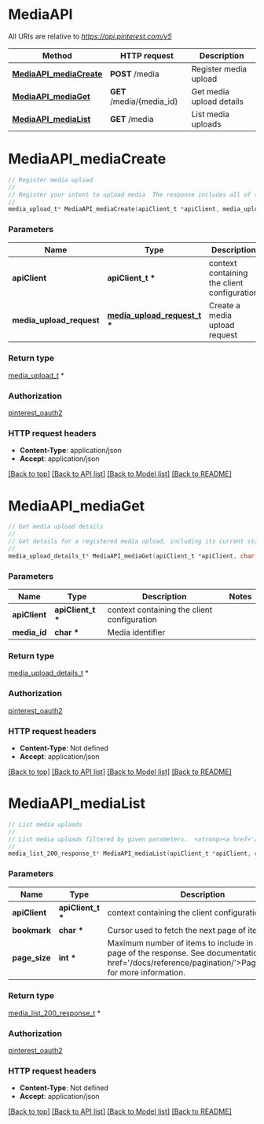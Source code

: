 # MediaAPI

All URIs are relative to *https://api.pinterest.com/v5*

Method | HTTP request | Description
------------- | ------------- | -------------
[**MediaAPI_mediaCreate**](MediaAPI.md#MediaAPI_mediaCreate) | **POST** /media | Register media upload
[**MediaAPI_mediaGet**](MediaAPI.md#MediaAPI_mediaGet) | **GET** /media/{media_id} | Get media upload details
[**MediaAPI_mediaList**](MediaAPI.md#MediaAPI_mediaList) | **GET** /media | List media uploads


# **MediaAPI_mediaCreate**
```c
// Register media upload
//
// Register your intent to upload media  The response includes all of the information needed to upload the media to Pinterest.  To upload the media, make an HTTP POST request (using <tt>curl</tt>, for example) to <tt>upload_url</tt> using the <tt>Content-Type</tt> header value. Send the media file's contents as the request's <tt>file</tt> parameter and also include all of the parameters from <tt>upload_parameters</tt>.  <strong><a href='/docs/api-features/creating-boards-and-pins/#creating-video-pins'>Learn more</a></strong> about video Pin creation.
//
media_upload_t* MediaAPI_mediaCreate(apiClient_t *apiClient, media_upload_request_t *media_upload_request);
```

### Parameters
Name | Type | Description  | Notes
------------- | ------------- | ------------- | -------------
**apiClient** | **apiClient_t \*** | context containing the client configuration |
**media_upload_request** | **[media_upload_request_t](media_upload_request.md) \*** | Create a media upload request | 

### Return type

[media_upload_t](media_upload.md) *


### Authorization

[pinterest_oauth2](../README.md#pinterest_oauth2)

### HTTP request headers

 - **Content-Type**: application/json
 - **Accept**: application/json

[[Back to top]](#) [[Back to API list]](../README.md#documentation-for-api-endpoints) [[Back to Model list]](../README.md#documentation-for-models) [[Back to README]](../README.md)

# **MediaAPI_mediaGet**
```c
// Get media upload details
//
// Get details for a registered media upload, including its current status.  <strong><a href='/docs/api-features/creating-boards-and-pins/#creating-video-pins'>Learn more</a></strong> about video Pin creation.
//
media_upload_details_t* MediaAPI_mediaGet(apiClient_t *apiClient, char *media_id);
```

### Parameters
Name | Type | Description  | Notes
------------- | ------------- | ------------- | -------------
**apiClient** | **apiClient_t \*** | context containing the client configuration |
**media_id** | **char \*** | Media identifier | 

### Return type

[media_upload_details_t](media_upload_details.md) *


### Authorization

[pinterest_oauth2](../README.md#pinterest_oauth2)

### HTTP request headers

 - **Content-Type**: Not defined
 - **Accept**: application/json

[[Back to top]](#) [[Back to API list]](../README.md#documentation-for-api-endpoints) [[Back to Model list]](../README.md#documentation-for-models) [[Back to README]](../README.md)

# **MediaAPI_mediaList**
```c
// List media uploads
//
// List media uploads filtered by given parameters.  <strong><a href='/docs/api-features/creating-boards-and-pins/#creating-video-pins'>Learn more</a></strong> about video Pin creation.
//
media_list_200_response_t* MediaAPI_mediaList(apiClient_t *apiClient, char *bookmark, int *page_size);
```

### Parameters
Name | Type | Description  | Notes
------------- | ------------- | ------------- | -------------
**apiClient** | **apiClient_t \*** | context containing the client configuration |
**bookmark** | **char \*** | Cursor used to fetch the next page of items | [optional] 
**page_size** | **int \*** | Maximum number of items to include in a single page of the response. See documentation on &lt;a href&#x3D;&#39;/docs/reference/pagination/&#39;&gt;Pagination&lt;/a&gt; for more information. | [optional] [default to 25]

### Return type

[media_list_200_response_t](media_list_200_response.md) *


### Authorization

[pinterest_oauth2](../README.md#pinterest_oauth2)

### HTTP request headers

 - **Content-Type**: Not defined
 - **Accept**: application/json

[[Back to top]](#) [[Back to API list]](../README.md#documentation-for-api-endpoints) [[Back to Model list]](../README.md#documentation-for-models) [[Back to README]](../README.md)

